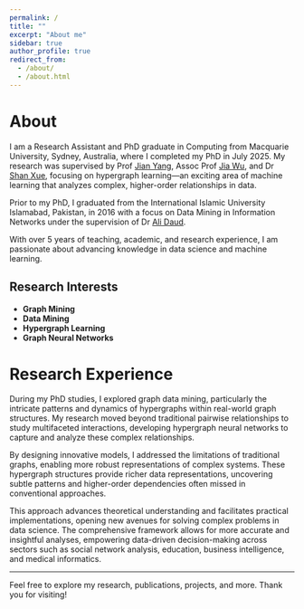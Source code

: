 ```yaml
---
permalink: /
title: ""
excerpt: "About me"
sidebar: true
author_profile: true
redirect_from: 
  - /about/
  - /about.html
---
```


# About
I am a Research Assistant and PhD graduate in Computing from Macquarie University, Sydney, Australia, where I completed my PhD in July 2025. My research was supervised by Prof [Jian Yang](https://researchers.mq.edu.au/en/persons/jian-yang), Assoc Prof [Jia Wu](https://web.science.mq.edu.au/~jiawu/), and Dr [Shan Xue](https://researchers.mq.edu.au/en/persons/emma-xue), focusing on hypergraph learning—an exciting area of machine learning that analyzes complex, higher-order relationships in data.

Prior to my PhD, I graduated from the International Islamic University Islamabad, Pakistan, in 2016 with a focus on Data Mining in Information Networks under the supervision of Dr [Ali Daud](https://ra.ac.ae/en/faculty/bio/prof-ali-daud).

With over 5 years of teaching, academic, and research experience, I am passionate about advancing knowledge in data science and machine learning.

## Research Interests

- **Graph Mining**
- **Data Mining**
- **Hypergraph Learning**
- **Graph Neural Networks**

# Research Experience
During my PhD studies, I explored graph data mining, particularly the intricate patterns and dynamics of hypergraphs within real-world graph structures. My research moved beyond traditional pairwise relationships to study multifaceted interactions, developing hypergraph neural networks to capture and analyze these complex relationships.

By designing innovative models, I addressed the limitations of traditional graphs, enabling more robust representations of complex systems. These hypergraph structures provide richer data representations, uncovering subtle patterns and higher-order dependencies often missed in conventional approaches.

This approach advances theoretical understanding and facilitates practical implementations, opening new avenues for solving complex problems in data science. The comprehensive framework allows for more accurate and insightful analyses, empowering data-driven decision-making across sectors such as social network analysis, education, business intelligence, and medical informatics.

---

Feel free to explore my research, publications, projects, and more. Thank you for visiting!
